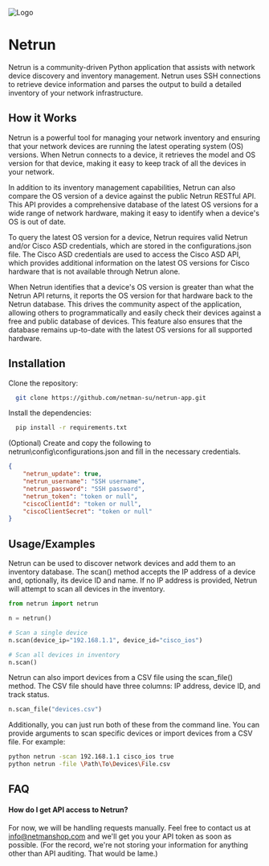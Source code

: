 
![Logo](https://netmanshop.com/static/logoWide.png)


# Netrun

Netrun is a community-driven Python application that assists with network device discovery and inventory management. Netrun uses SSH connections to retrieve device information and parses the output to build a detailed inventory of your network infrastructure.



## How it Works

Netrun is a powerful tool for managing your network inventory and ensuring that your network devices are running the latest operating system (OS) versions. When Netrun connects to a device, it retrieves the model and OS version for that device, making it easy to keep track of all the devices in your network.

In addition to its inventory management capabilities, Netrun can also compare the OS version of a device against the public Netrun RESTful API. This API provides a comprehensive database of the latest OS versions for a wide range of network hardware, making it easy to identify when a device's OS is out of date.

To query the latest OS version for a device, Netrun requires valid Netrun and/or Cisco ASD credentials, which are stored in the configurations.json file. The Cisco ASD credentials are used to access the Cisco ASD API, which provides additional information on the latest OS versions for Cisco hardware that is not available through Netrun alone.

When Netrun identifies that a device's OS version is greater than what the Netrun API returns, it reports the OS version for that hardware back to the Netrun database. This drives the community aspect of the application, allowing others to programmatically and easily check their devices against a free and public database of devices. This feature also ensures that the database remains up-to-date with the latest OS versions for all supported hardware.
## Installation

Clone the repository:

```bash
  git clone https://github.com/netman-su/netrun-app.git
```

Install the dependencies:
```bash
  pip install -r requirements.txt
```

(Optional) Create and copy the following to netrun\config\configurations.json and fill in the necessary credentials.
```json
{
    "netrun_update": true,
    "netrun_username": "SSH username",
    "netrun_password": "SSH password",
    "netrun_token": "token or null",
    "ciscoClientId": "token or null",
    "ciscoClientSecret": "token or null"
}
```
    
## Usage/Examples

Netrun can be used to discover network devices and add them to an inventory database. The scan() method accepts the IP address of a device and, optionally, its device ID and name. If no IP address is provided, Netrun will attempt to scan all devices in the inventory.

```python
from netrun import netrun

n = netrun()

# Scan a single device
n.scan(device_ip="192.168.1.1", device_id="cisco_ios")

# Scan all devices in inventory
n.scan()
```

Netrun can also import devices from a CSV file using the scan_file() method. The CSV file should have three columns: IP address, device ID, and track status.

```python
n.scan_file("devices.csv")
```

Additionally, you can just run both of these from the command line. You can provide arguments to scan specific devices or import devices from a CSV file. For example:

```bash
python netrun -scan 192.168.1.1 cisco_ios true
python netrun -file \Path\To\Devices\File.csv
```

## FAQ

#### How do I get API access to Netrun?

For now, we will be handling requests manually. Feel free to contact us at info@netmanshop.com and we'll get you your API token as soon as possible. (For the record, we're not storing your information for anything other than API auditing. That would be lame.)
